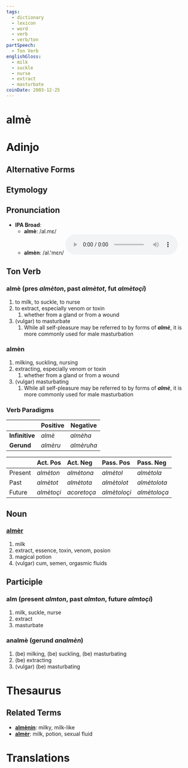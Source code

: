 ```yaml
---
tags:
  - dictionary
  - lexicon
  - word
  - verb
  - verb/ton
partSpeech:
  - Ton Verb
englishGloss:
  - milk
  - suckle
  - nurse
  - extract
  - masturbate
coinDate: 2003-12-25
---
```

# almè

# Adinjo
## Alternative Forms

## Etymology

## Pronunciation
- **IPA Broad**:
	- **almè**: /al.mɛ/
	- **almèn**: /al.'mɛn/ ![](audio/01-adob/mp3/almèn.mp3)

## Ton Verb

### almè (pres *almèton*, past *almètot*, fut *almètoçi*)
1. to milk, to suckle, to nurse
2. to extract, especially venom or toxin
	1. whether from a gland or from a wound
3. (vulgar) to masturbate
	1. While all self-pleasure may be referred to by forms of ***almè***, it is more commonly used for male masturbation
### almèn
1. milking, suckling, nursing
2. extracting, especially venom or toxin
	1. whether from a gland or from a wound
3. (vulgar) masturbating
	1. While all self-pleasure may be referred to by forms of ***almè***, it is more commonly used for male masturbation

### Verb Paradigms

|                | Positive | Negative   |
| -------------- | -------- | ---------- |
| **Infinitive** | *almè*   | *almèha*   |
| **Gerund**     | *almèru* | *almèruha* |

|         | Act. Pos    | Act. Neg    | Pass. Pos     | Pass. Neg     |
| ------- | ----------- | :---------- | :------------ | :------------ |
| Present | *almèton*  | *almètona* | *almètol*    | *almètola*   |
| Past    | *almètot*  | *almètota* | *almètolot*  | *almètolota* |
| Future  | *almètoçi* | *acoretoça* | *almètoloçi* | *almètoloça* |

## Noun
### [almèr](lexicon/a/almèr)
1. milk
2. extract, essence, toxin, venom, posion
3. magical potion
4. (vulgar) cum, semen, orgasmic fluids

## Participle
### alm (present *almton*, past *almton*, future *almtoçi*)
1. milk, suckle, nurse
2. extract
3. masturbate
### analmè (gerund *analmèn*)
1. (be) milking, (be) suckling, (be) masturbating
2. (be) extracting
3. (vulgar) (be) masturbating

# Thesaurus
## Related Terms
- [**almènin**](lexicon/a/almènin): milky, milk-like
- [**almèr**](lexicon/a/almèr): milk, potion, sexual fluid

# Translations
